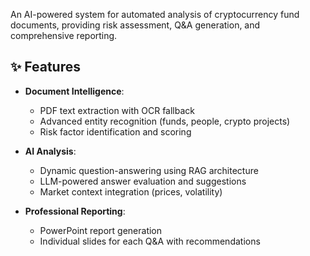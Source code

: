 
An AI-powered system for automated analysis of cryptocurrency fund documents, providing risk assessment, Q&A generation, and comprehensive reporting.

## ✨ Features

- **Document Intelligence**:
  - PDF text extraction with OCR fallback
  - Advanced entity recognition (funds, people, crypto projects)
  - Risk factor identification and scoring

- **AI Analysis**:
  - Dynamic question-answering using RAG architecture
  - LLM-powered answer evaluation and suggestions
  - Market context integration (prices, volatility)

- **Professional Reporting**:
  - PowerPoint report generation
  - Individual slides for each Q&A with recommendations